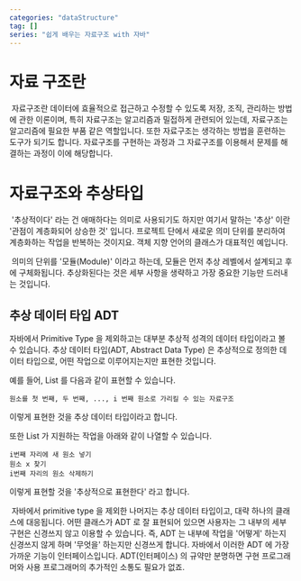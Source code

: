 ```yaml
---
categories: "dataStructure"
tag: []
series: "쉽게 배우는 자료구조 with 자바"
---
```



# 자료 구조란

​	자료구조란 데이터에 효율적으로 접근하고 수정할 수 있도록 저장, 조직, 관리하는 방법에 관한 이론이며, 특히 자료구조는 알고리즘과 밀접하게 관련되어 있는데, 자료구조는 알고리즘에 필요한 부품 같은 역할입니다. 또한 자료구조는 생각하는 방법을 훈련하는 도구가 되기도 합니다. 자료구조를 구현하는 과정과 그 자료구조를 이용해서 문제를 해결하는 과정이 이에 해당합니다.

# 자료구조와 추상타입

​	'추상적이다' 라는 건 애매하다는 의미로 사용되기도 하지만 여기서 말하는 '추상' 이란 '관점이 계층화되어 상승한 것' 입니다. 프로젝트 단에서 새로운 의미 단위를 분리하여 계층화하는 작업을 반복하는 것이지요. 객체 지향 언어의 클래스가 대표적인 예입니다.

​	의미의 단위를 '모듈(Module)' 이라고 하는데, 모듈은 먼저 추상 레벨에서 설계되고 후에 구체화됩니다. 추상화된다는 것은 세부 사항을 생략하고 가장 중요한 기능만 드러내는 것입니다.

## 추상 데이터 타입 ADT

자바에서 Primitive Type 을 제외하고는 대부분 추상적 성격의 데이터 타입이라고 볼 수 있습니다. 추상 데이터 타입(ADT, Abstract Data Type) 은 추상적으로 정의한 데이터 타입으로, 어떤 작업으로 이루어지는지만 표현한 것입니다. 

예를 들어, List 를 다음과 같이 표현할 수 있습니다. 

```
원소를 첫 번째, 두 번째, ..., i 번째 원소로 가리킬 수 있는 자료구조
```

이렇게 표현한 것을 추상 데이터 타입이라고 합니다.

또한 List 가 지원하는 작업을 아래와 같이 나열할 수 있습니다.

```
i번째 자리에 새 원소 넣기
원소 x 찾기
i번째 자리의 원소 삭제하기
```

이렇게 표현할 것을 '추상적으로 표현한다' 라고 합니다.

​	자바에서 primitive type 을 제외한 나머지는 추상 데이터 타입이고, 대략 하나의 클래스에 대응됩니다. 어떤 클래스가 ADT 로 잘 표현되어 있으면 사용자는 그 내부의 세부 구현은 신경쓰지 않고 이용할 수 있습니다. 즉, ADT 는 내부에 작업을 '어떻게' 하는지 신경쓰지 않게 하며  '무엇을' 하는지만 신경쓰게 합니다. 자바에서 이러한 ADT 에 가장 가까운 기능이 인터페이스입니다. ADT(인터페이스) 의 규약만 분명하면 구현 프로그래머와 사용 프로그래머의 추가적인 소통도 필요가 없죠.

